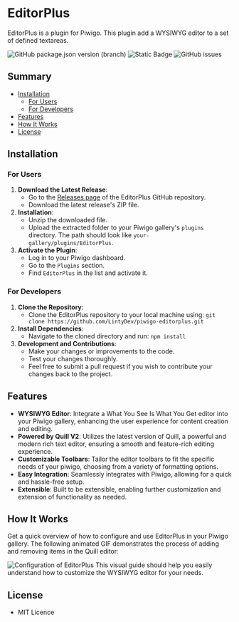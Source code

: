 # EditorPlus
EditorPlus is a plugin for Piwigo. This plugin add a WYSIWYG editor to a set of defined textareas.

![GitHub package.json version (branch)](https://img.shields.io/github/package-json/v/LintyDev/piwigo-editorplus/main?label=editorplus) ![Static Badge](https://img.shields.io/badge/v14.1.0-pwg?label=piwigo) ![GitHub issues](https://img.shields.io/github/issues/LintyDev/piwigo-editorplus?color=yellow)

## Summary
- [Installation](#installation)
  - [For Users](#for-users)
  - [For Developers](#for-developers)
- [Features](#features)
- [How It Works](#how-it-works)
- [License](#license)

## Installation
### For Users
1. **Download the Latest Release**:
   - Go to the [Releases page](https://github.com/LintyDev/piwigo-editorplus/releases) of the EditorPlus GitHub repository.
   - Download the latest release's ZIP file.
2. **Installation**:
   - Unzip the downloaded file.
   - Upload the extracted folder to your Piwigo gallery's `plugins` directory. The path should look like `your-gallery/plugins/EditorPlus`.
3. **Activate the Plugin**:
   - Log in to your Piwigo dashboard.
   - Go to the `Plugins` section.
   - Find `EditorPlus` in the list and activate it.

### For Developers
1. **Clone the Repository**:
   - Clone the EditorPlus repository to your local machine using:
     ```git clone https://github.com/LintyDev/piwigo-editorplus.git```
2. **Install Dependencies**:
   - Navigate to the cloned directory and run:
     ```npm install```
3. **Development and Contributions**:
   - Make your changes or improvements to the code.
   - Test your changes thoroughly.
   - Feel free to submit a pull request if you wish to contribute your changes back to the project.

## Features
- **WYSIWYG Editor**: Integrate a What You See Is What You Get editor into your Piwigo gallery, enhancing the user experience for content creation and editing.
- **Powered by Quill V2**: Utilizes the latest version of Quill, a powerful and modern rich text editor, ensuring a smooth and feature-rich editing experience.
- **Customizable Toolbars**: Tailor the editor toolbars to fit the specific needs of your piwigo, choosing from a variety of formatting options.
- **Easy Integration**: Seamlessly integrates with Piwigo, allowing for a quick and hassle-free setup.
- **Extensible**: Built to be extensible, enabling further customization and extension of functionality as needed.

## How It Works
Get a quick overview of how to configure and use EditorPlus in your Piwigo gallery. The following animated GIF demonstrates the process of adding and removing items in the Quill editor:

![Configuration of EditorPlus](https://i.ibb.co/r7mcz9P/helper-clear.gif)
This visual guide should help you easily understand how to customize the WYSIWYG editor for your needs.

## License
* MIT Licence